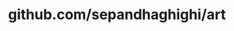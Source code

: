 ---
layout: post
title: github.com/sepandhaghighi/art
categories: link
tags: [انگلیسی, گیت‌هاب, برنامه‌نویسی]
---